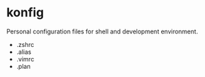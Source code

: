 # konfig

Personal configuration files for shell and development environment.

* .zshrc
* .alias
* .vimrc
* .plan
